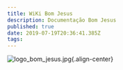 ```yaml
---
title: WiKi Bom Jesus
description: Documentação Bom Jesus
published: true
date: 2019-07-19T20:36:41.385Z
tags: 
---
```


![logo_bom_jesus.jpg](/logo_bom_jesus.jpg){.align-center}

